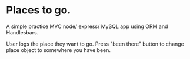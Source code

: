 # Places to go.

A simple practice MVC node/ express/ MySQL app using ORM and Handlesbars.

User logs the place they want to go. Press "been there" button to change place object to somewhere you have been.